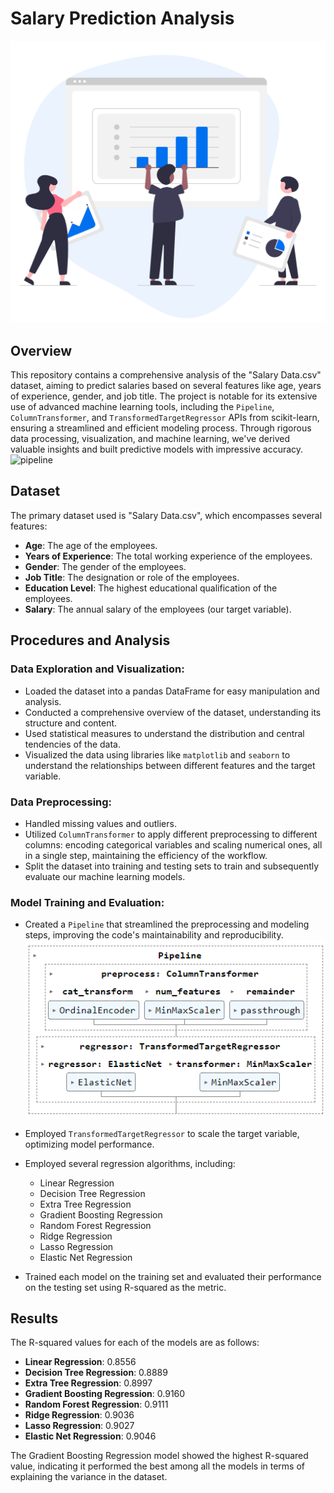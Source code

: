 # Salary Prediction Analysis

![Project Image](salary-data.jpg)

## Overview

This repository contains a comprehensive analysis of the "Salary Data.csv" dataset, aiming to predict salaries based on several features like age, years of experience, gender, and job title. The project is notable for its extensive use of advanced machine learning tools, including the `Pipeline`, `ColumnTransformer`, and `TransformedTargetRegressor` APIs from scikit-learn, ensuring a streamlined and efficient modeling process. Through rigorous data processing, visualization, and machine learning, we've derived valuable insights and built predictive models with impressive accuracy.
![pipeline](pipeline-delle.png)


## Dataset

The primary dataset used is "Salary Data.csv", which encompasses several features:
- **Age**: The age of the employees.
- **Years of Experience**: The total working experience of the employees.
- **Gender**: The gender of the employees.
- **Job Title**: The designation or role of the employees.
- **Education Level**: The highest educational qualification of the employees.
- **Salary**: The annual salary of the employees (our target variable).

## Procedures and Analysis

### Data Exploration and Visualization:

- Loaded the dataset into a pandas DataFrame for easy manipulation and analysis.
- Conducted a comprehensive overview of the dataset, understanding its structure and content.
- Used statistical measures to understand the distribution and central tendencies of the data.
- Visualized the data using libraries like `matplotlib` and `seaborn` to understand the relationships between different features and the target variable.

### Data Preprocessing:

- Handled missing values and outliers.
- Utilized `ColumnTransformer` to apply different preprocessing to different columns: encoding categorical variables and scaling numerical ones, all in a single step, maintaining the efficiency of the workflow.
- Split the dataset into training and testing sets to train and subsequently evaluate our machine learning models.

### Model Training and Evaluation:

- Created a `Pipeline` that streamlined the preprocessing and modeling steps, improving the code's maintainability and reproducibility.
![pipeline](pipeline-overview.png)

- Employed `TransformedTargetRegressor` to scale the target variable, optimizing model performance.
- Employed several regression algorithms, including:
    - Linear Regression
    - Decision Tree Regression
    - Extra Tree Regression
    - Gradient Boosting Regression
    - Random Forest Regression
    - Ridge Regression
    - Lasso Regression
    - Elastic Net Regression

- Trained each model on the training set and evaluated their performance on the testing set using R-squared as the metric.

## Results

The R-squared values for each of the models are as follows:

- **Linear Regression**: 0.8556
- **Decision Tree Regression**: 0.8889
- **Extra Tree Regression**: 0.8997
- **Gradient Boosting Regression**: 0.9160
- **Random Forest Regression**: 0.9111
- **Ridge Regression**: 0.9036
- **Lasso Regression**: 0.9027
- **Elastic Net Regression**: 0.9046

The Gradient Boosting Regression model showed the highest R-squared value, indicating it performed the best among all the models in terms of explaining the variance in the dataset.
